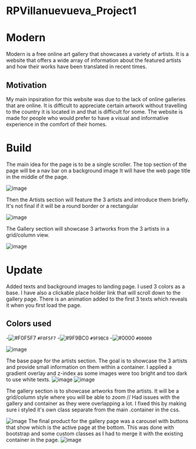 # RPVillanuevueva_Project1

# Modern
Modern is a free online art gallery that showcases a variety of artists. It is a website that offers a wide array of information about the featured artists and how their works have been translated in recent times.  

## Motivation
My main inpsiration for this website was due to the lack of online galleries that are online. It is difficult to appreciate certain artwork without travelling to the country it is located in and that is difficult for some. The website is made for people who would prefer to have a visual and informative experience in the comfort of their homes. 

# Build 
The main idea for the page is to be a single scroller. The top section of the page will be a nav bar on a background image It will have the web page title in the middle of the page. 

![image](https://user-images.githubusercontent.com/91730394/143299002-0d153571-e511-4f0a-865d-bc3bfc4cc4c0.png)

Then the Artists section will feature the 3 artists and introduce them briefly. It's not final if it will be a round border or a rectangular

![image](https://user-images.githubusercontent.com/91730394/143299303-cb540a0b-6c61-49e3-9ab8-e4cb63ea07dc.png)

The Gallery section will showcase 3 artworks from the 3 artists in a grid/column view.

![image](https://user-images.githubusercontent.com/91730394/143299447-0e98d1fa-baa9-4026-acc1-4765d35ac5b6.png)

# Update
Added texts and background images to landing page. I used 3 colors as a base. I have also a clickable place holder link that will scroll down to the gallery page. There is an animation added to the first 3 texts which reveals it when you first load the page.

## Colors used
-![#F0F5F7](https://via.placeholder.com/15/F0F5F7/000000?text=+) `#F0F5F7`
-![#9F9BC0](https://via.placeholder.com/15/9F9BC0/000000?text=+) `#9F9BC0`
-![#0000](https://via.placeholder.com/15/00000/000000?text=+) `#00000`

![image](https://user-images.githubusercontent.com/91730394/143300188-00b5e021-36f4-487b-baed-2019769c21fb.png)

The base page for the artists section. The goal is to showcase the 3 artists and provide small information on them within a container. I applied a gradient overlay and z-index as some images were too bright and too dark to use white texts.
![image](https://user-images.githubusercontent.com/91730394/143301608-a6ea5979-c079-4892-89d2-410bb4caec69.png)
![image](https://user-images.githubusercontent.com/91730394/143316510-25e9d479-d3b9-49fe-9386-06443e7d6f56.png)

The gallery section is to showcase artworks from the artists. It will be a grid/column style where you will be able to zoom // Had issues with the gallery and container as they were overlapping a lot. I fixed this by making sure i styled it's own class separate from the main .container in the css. 


![image](https://user-images.githubusercontent.com/91730394/143316687-bddbada5-973e-4e1b-b21a-b96aad4dfe6d.png)
The final product for the gallery page was a carousel with buttons that show which is the active page at the bottom. This was done with bootstrap and some custom classes as I had to merge it with the existing container in the page. 
![image](https://user-images.githubusercontent.com/91730394/143792357-3295fb80-d8ed-458a-99c2-0f700b1a4a1a.png)




